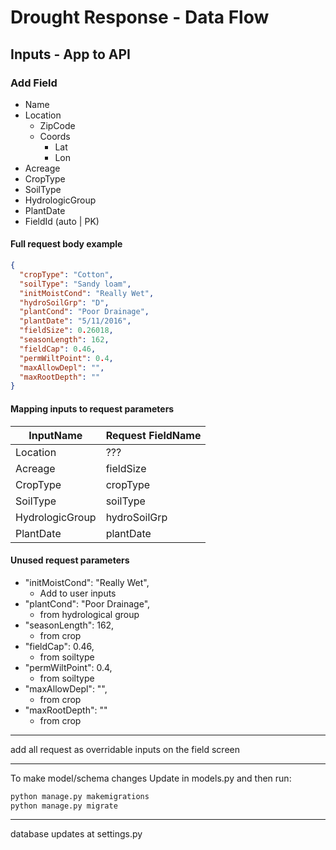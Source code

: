 # Drought Response - Data Flow

## Inputs - App to API

### Add Field

- Name
- Location
  - ZipCode
  - Coords
    - Lat
    - Lon
- Acreage
- CropType
- SoilType
- HydrologicGroup
- PlantDate
- FieldId (auto | PK)

#### Full request body example

```json
{
  "cropType": "Cotton",
  "soilType": "Sandy loam",
  "initMoistCond": "Really Wet",
  "hydroSoilGrp": "D",
  "plantCond": "Poor Drainage",
  "plantDate": "5/11/2016",
  "fieldSize": 0.26018,
  "seasonLength": 162,
  "fieldCap": 0.46,
  "permWiltPoint": 0.4,
  "maxAllowDepl": "",
  "maxRootDepth": ""
}
```

#### Mapping inputs to request parameters

| InputName       | Request FieldName |
| --------------- | ----------------- |
| Location        | ???               |
| Acreage         | fieldSize         |
| CropType        | cropType          |
| SoilType        | soilType          |
| HydrologicGroup | hydroSoilGrp      |
| PlantDate       | plantDate         |

#### Unused request parameters

- "initMoistCond": "Really Wet",
  - Add to user inputs
- "plantCond": "Poor Drainage",
  - from hydrological group
- "seasonLength": 162,
  - from crop
- "fieldCap": 0.46,
  - from soiltype
- "permWiltPoint": 0.4,
  - from soiltype
- "maxAllowDepl": "",
  - from crop
- "maxRootDepth": ""
  - from crop

---

add all request as overridable inputs on the field screen

---

To make model/schema changes
Update in models.py and then run:

```python
python manage.py makemigrations
python manage.py migrate
```

---

database updates at settings.py
